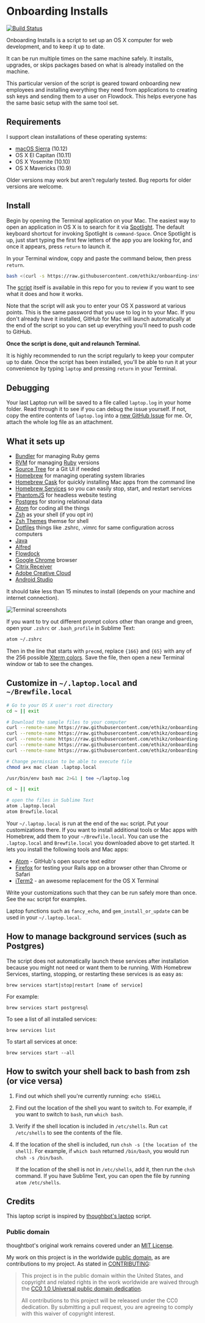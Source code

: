 Onboarding Installs
======
[![Build Status](https://travis-ci.org/ethikz/onboarding-installs.svg)](https://travis-ci.org/ethikz/onboarding-installs)

Onboarding Installs is a script to set up an OS X computer for web development, and to keep
it up to date.

It can be run multiple times on the same machine safely. It installs,
upgrades, or skips packages based on what is already installed on the machine.

This particular version of the script is geared toward onboarding new employees and installing everything they need from applications to creating ssh keys and sending them to a user on Flowdock.  This helps everyone has the same basic setup with the same tool set.

Requirements
------------

I support clean installations of these operating systems:

* [macOS Sierra](https://www.apple.com/macos/sierra/) (10.12)
* OS X El Capitan (10.11)
* OS X Yosemite (10.10)
* OS X Mavericks (10.9)

Older versions may work but aren't regularly tested. Bug reports for older
versions are welcome.

Install
-------

Begin by opening the Terminal application on your Mac. The easiest way to open
an application in OS X is to search for it via [Spotlight]. The default
keyboard shortcut for invoking Spotlight is `command-Space`. Once Spotlight
is up, just start typing the first few letters of the app you are looking for,
and once it appears, press `return` to launch it.

In your Terminal window, copy and paste the command below, then press `return`.

```sh
bash <(curl -s https://raw.githubusercontent.com/ethikz/onboarding-installs/master/laptop)
```

The [script](https://github.com/ethikz/onboarding-installs/blob/master/mac) itself is
available in this repo for you to review if you want to see what it does
and how it works.

Note that the script will ask you to enter your OS X password at various
points. This is the same password that you use to log in to your Mac.
If you don't already have it installed, GitHub for Mac will launch
automatically at the end of the script so you can set up everything you'll
need to push code to GitHub.

**Once the script is done, quit and relaunch Terminal.**

It is highly recommended to run the script regularly to keep your computer up
to date. Once the script has been installed, you'll be able to run it at your
convenience by typing `laptop` and pressing `return` in your Terminal.

[Spotlight]: https://support.apple.com/en-us/HT204014

Debugging
---------

Your last Laptop run will be saved to a file called `laptop.log` in your home
folder. Read through it to see if you can debug the issue yourself. If not,
copy the entire contents of `laptop.log` into a
[new GitHub Issue](https://github.com/ethikz/onboarding-installs/issues/new) for me.
Or, attach the whole log file as an attachment.

What it sets up
---------------

* [Bundler] for managing Ruby gems
* [RVM] for managing [Ruby] versions
* [Source Tree] for a Git UI if needed
* [Homebrew] for managing operating system libraries
* [Homebrew Cask] for quickly installing Mac apps from the command line
* [Homebrew Services] so you can easily stop, start, and restart services
* [PhantomJS] for headless website testing
* [Postgres] for storing relational data
* [Atom] for coding all the things
* [Zsh] as your shell (if you opt in)
* [Zsh Themes] themse for shell
* [Dotfiles] things like .zshrc, .vimrc for same configuration across computers
* [Java]
* [Alfred]
* [Flowdock]
* [Google Chrome] browser
* [Citrix Receiver]
* [Adobe Creative Cloud]
* [Android Studio]

[Bundler]: http://bundler.io/
[RVM]: https://rvm.io/rvm/install
[Source Tree]: https://www.sourcetreeapp.com/   
[Homebrew]: http://brew.sh/
[Homebrew Cask]: http://caskroom.io/
[Homebrew Services]: https://github.com/Homebrew/homebrew-services
[PhantomJS]: http://phantomjs.org/
[Postgres]: http://www.postgresql.org/
[Ruby]: https://www.ruby-lang.org/en/
[Atom]: http://www.atom.io
[Atom config]: https://github.com/ethikz/dotfiles/.atom
[Zsh]: http://www.zsh.org/
[Zsh Themes]: https://github.com/ethikz/dotfiles/zsh_themes
[Dotfiles]: https://github.com/ethikz/dotfiles
[Java]: http://www.oracle.com/technetwork/java/javase/downloads/jdk8-downloads-2133151.html
[Alfred]: https://www.alfredapp.com/
[Flowdock]: https://www.flowdock.com/
[Google Chrome]: https://www.google.com/chrome/index.html
[Citrix Receiver]: https://www.citrix.com/products/receiver/
[Adobe Creative Cloud]: http://www.adobe.com/creativecloud.html
[Android Studio]: https://developer.android.com/studio/install.html

It should take less than 15 minutes to install (depends on your machine and
internet connection).

![Terminal screenshots](http://cl.ly/image/19022S0q3H1b/download/Image%202015-05-12%20at%2011.31.04%20PM.png)

If you want to try out different prompt colors other than orange and green,
open your `.zshrc` or `.bash_profile` in Sublime Text:

```sh
atom ~/.zshrc
```

Then in the line that starts with `precmd`, replace `{166}` and `{65}` with
any of the 256 possible [Xterm colors](http://upload.wikimedia.org/wikipedia/commons/9/95/Xterm_color_chart.png).
Save the file, then open a new Terminal window or tab to see the changes.


Customize in `~/.laptop.local` and `~/Brewfile.local`
-----------------------------------------------------
```sh
# Go to your OS X user's root directory
cd ~ || exit

# Download the sample files to your computer
curl --remote-name https://raw.githubusercontent.com/ethikz/onboarding-installs/master/mac
curl --remote-name https://raw.githubusercontent.com/ethikz/onboarding-installs/master/clean
curl --remote-name https://raw.githubusercontent.com/ethikz/onboarding-installs/master/Brewfile
curl --remote-name https://raw.githubusercontent.com/ethikz/onboarding-installs/master/.laptop.local
curl --remote-name https://raw.githubusercontent.com/ethikz/onboarding-installs/master/npm-packages

# Change permission to be able to execute file
chmod a+x mac clean .laptop.local

/usr/bin/env bash mac 2>&1 | tee ~/laptop.log

cd ~ || exit

# open the files in Sublime Text
atom .laptop.local
atom Brewfile.local
```

Your `~/.laptop.local` is run at the end of the `mac` script.
Put your customizations there. If you want to install additional
tools or Mac apps with Homebrew, add them to your `~/Brewfile.local`.
You can use the `.laptop.local` and `Brewfile.local` you downloaded
above to get started. It lets you install the following tools and Mac apps:

* [Atom] - GitHub's open source text editor
* [Firefox] for testing your Rails app on a browser other than Chrome or Safari
* [iTerm2] - an awesome replacement for the OS X Terminal

[Atom]: https://atom.io/
[Firefox]: https://www.mozilla.org/en-US/firefox/new/
[iTerm2]: http://iterm2.com/
[Redis]: http://redis.io/

Write your customizations such that they can be run safely more than once.
See the `mac` script for examples.

Laptop functions such as `fancy_echo`, and `gem_install_or_update` can be used
in your `~/.laptop.local`.

How to manage background services (such as Postgres)
----------------------------------------------------------
The script does not automatically launch these services after installation
because you might not need or want them to be running. With Homebrew Services,
starting, stopping, or restarting these services is as easy as:

```
brew services start|stop|restart [name of service]
```

For example:

```
brew services start postgresql
```

To see a list of all installed services:

```
brew services list
```

To start all services at once:

```
brew services start --all
```

How to switch your shell back to bash from zsh (or vice versa)
--------------------------------------------------------------
1. Find out which shell you're currently running: `echo $SHELL`
2. Find out the location of the shell you want to switch to. For example, if
   you want to switch to `bash`, run `which bash`.
3. Verify if the shell location is included in `/etc/shells`.
   Run `cat /etc/shells` to see the contents of the file.
4. If the location of the shell is included, run `chsh -s [the location of the shell]`.
   For example, if `which bash` returned `/bin/bash`, you would run `chsh -s /bin/bash`.

   If the location of the shell is not in `/etc/shells`, add it, then run the `chsh` command.
   If you have Sublime Text, you can open the file by running `atom /etc/shells`.

Credits
-------

This laptop script is inspired by
[thoughbot's laptop](https://github.com/thoughtbot/laptop) script.

### Public domain

thoughtbot's original work remains covered under an [MIT License](https://github.com/thoughtbot/laptop/blob/c997c4fb5a986b22d6c53214d8f219600a4561ee/LICENSE).

My work on this project is in the worldwide [public domain](LICENSE.md), as are contributions to my project. As stated in [CONTRIBUTING](CONTRIBUTING.md):

> This project is in the public domain within the United States, and copyright and related rights in the work worldwide are waived through the [CC0 1.0 Universal public domain dedication](https://creativecommons.org/publicdomain/zero/1.0/).
>
> All contributions to this project will be released under the CC0 dedication. By submitting a pull request, you are agreeing to comply with this waiver of copyright interest.
